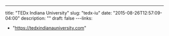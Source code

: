---
title: "TEDx Indiana University"
slug: "tedx-iu"
date: "2015-08-26T12:57:09-04:00"
description: ""
draft: false
---links:
  - "https://tedxindianauniversity.com"
